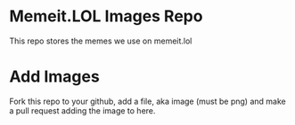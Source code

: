 # Memeit.LOL Images Repo

This repo stores the memes we use on memeit.lol

# Add Images

Fork this repo to your github, add a file, aka image (must be png) and make a pull request adding the image to here.
